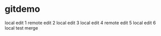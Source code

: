 # gitdemo
local edit 1
remote edit 2
local edit 3
local edit 4
remote edit 5
local edit 6
local test merge
